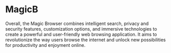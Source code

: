 # MagicB
Overall, the Magic Browser combines intelligent search, privacy and security features, customization options, and immersive technologies to create a powerful and user-friendly web browsing application. It aims to revolutionize the way users browse the internet and unlock new possibilities for productivity and enjoyment online.
